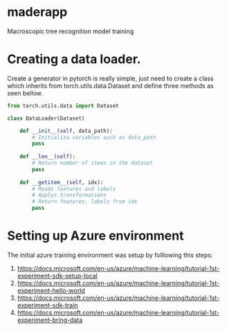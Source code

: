 # maderapp
Macroscopic tree recognition model training


# Creating a data loader. 
Create a generator in pytorch is really simple, just need to create a class which inherits from torch.utils.data.Dataset and define three methods as seen bellow.

```python
from torch.utils.data import Dataset

class DataLoader(Dataset)

    def __init__(self, data_path):
        # Initializa variables such as data_path
        pass
    
    def __len__(self):
        # Return number of items in the dataset
        pass
    
    def __getitem__(self, idx):
        # Reads features and labels
        # Applys transformations
        # Return features, labels from idx
        pass

```


# Setting up Azure environment
The initial azure training environment was setup by folllowing this steps: 
1. https://docs.microsoft.com/en-us/azure/machine-learning/tutorial-1st-experiment-sdk-setup-local
2. https://docs.microsoft.com/en-us/azure/machine-learning/tutorial-1st-experiment-hello-world
3. https://docs.microsoft.com/en-us/azure/machine-learning/tutorial-1st-experiment-sdk-train
4. https://docs.microsoft.com/en-us/azure/machine-learning/tutorial-1st-experiment-bring-data
